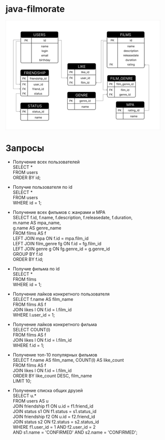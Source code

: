 # java-filmorate
![Схема базы данных](https://github.com/Nastia-N/java-filmorate/blob/readme-filmorate/Filmorate.png)


# Запросы

- Получение всех пользователей  
SELECT *  
FROM users  
ORDER BY id;  

- Получие пользователя по id  
SELECT *  
FROM users  
WHERE id = 1;  

- Получение всех фильмов с жанрами и MPA  
SELECT f.id, f.name, f.description, f.releasedate, f.duration,  
       m.name AS mpa_name,  
       g.name AS genre_name  
FROM films AS f  
LEFT JOIN mpa ON f.id = mpa.film_id  
LEFT JOIN film_genre fg ON f.id = fg.film_id  
LEFT JOIN genre g ON fg.genre_id = g.genre_id  
GROUP BY f.id  
ORDER BY f.id;  

- Получие фильма по id  
SELECT *  
FROM films  
WHERE id = 1;  

- Получение лайков конкретного пользователя  
SELECT f.name AS film_name  
FROM films AS f  
JOIN likes l ON f.id = l.film_id  
WHERE l.user_id = 1;  

- Получение лайков конкретного фильма  
SELECT COUNT(l)  
FROM films AS f  
JOIN likes l ON f.id = l.film_id  
WHERE f.id = 1;  

- Получение топ-10 популярных фильмов  
SELECT f.name AS film_name, COUNT(l) AS like_count  
FROM films AS f  
JOIN likes l ON f.id = l.film_id  
ORDER BY like_count DESC, film_name  
LIMIT 10;  

- Получение списка общих друзей  
SELECT u.*   
FROM users AS u  
JOIN friendship f1 ON u.id = f1.friend_id  
JOIN status s1 ON f1.status = s1.status_id  
JOIN friendship f2 ON u.id = f2.friend_id  
JOIN status s2 ON f2.status = s2.status_id  
WHERE f1.user_id = 1 AND f2.user_id = 2   
  AND s1.name = 'CONFIRMED' AND s2.name = 'CONFIRMED';
